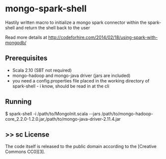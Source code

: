 mongo-spark-shell
===========

Hastily written macro to initialize a mongo spark connector within the spark-shell and return the shell back to the
user

Read more details at http://codeforhire.com/2014/02/18/using-spark-with-mongodb/

[1]: https://github.com/mongodb/mongo-hadoop
[2]: https://spark.incubator.apache.org/


Prerequisites
-------------

* Scala 2.10 (SBT not required)
* mongo-hadoop and mongo-java driver (jars are included)
* you need a config.properties file placed in the working directory of spark-shell - i know, should be read in at the cli


Running
-------
 $ spark-shell -i /path/to/MongoInit.scala --jars /path/to/mongo-hadoop-core_2.2.0-1.2.0.jar,/path/to/mongo-java-driver-2.11.4.jar

 \>>  sc
License
-------

The code itself is released to the public domain according to the [Creative Commons CC0][3].
